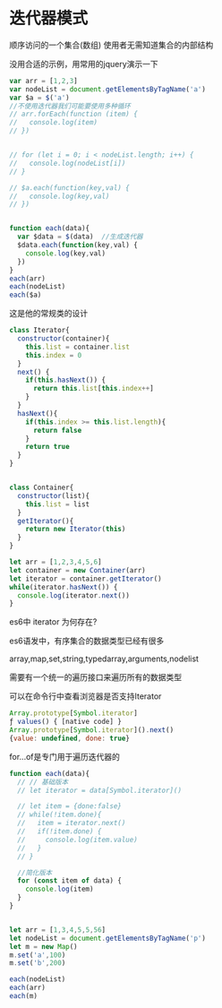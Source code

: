 # 迭代器模式

顺序访问的一个集合(数组)
使用者无需知道集合的内部结构

没用合适的示例，用常用的jquery演示一下
```js
var arr = [1,2,3]
var nodeList = document.getElementsByTagName('a')
var $a = $('a')
//不使用迭代器我们可能要使用多种循环
// arr.forEach(function (item) {
//   console.log(item)
// })


// for (let i = 0; i < nodeList.length; i++) {
//   console.log(nodeList[i])
// }

// $a.each(function(key,val) {
//   console.log(key,val)
// })


function each(data){
  var $data = $(data)  //生成迭代器
  $data.each(function(key,val) {
    console.log(key,val)
  })
}
each(arr)
each(nodeList)
each($a)
```


这是他的常规类的设计
```js
class Iterator{
  constructor(container){
    this.list = container.list
    this.index = 0
  }
  next() {
    if(this.hasNext()) {
      return this.list[this.index++]
    }
  }
  hasNext(){
    if(this.index >= this.list.length){
      return false
    }
    return true
  }
}


class Container{
  constructor(list){
    this.list = list
  }
  getIterator(){
    return new Iterator(this)
  }
}

let arr = [1,2,3,4,5,6]
let container = new Container(arr)
let iterator = container.getIterator()
while(iterator.hasNext()) {
  console.log(iterator.next())
}

```

es6中  iterator 为何存在?

es6语发中，有序集合的数据类型已经有很多

array,map,set,string,typedarray,arguments,nodelist

需要有一个统一的遍历接口来遍历所有的数据类型


可以在命令行中查看浏览器是否支持Iterator
```js
Array.prototype[Symbol.iterator]
ƒ values() { [native code] }
Array.prototype[Symbol.iterator]().next()
{value: undefined, done: true}
```


for...of是专门用于遍历迭代器的


```js
function each(data){
  // // 基础版本
  // let iterator = data[Symbol.iterator]()

  // let item = {done:false}
  // while(!item.done){
  //   item = iterator.next()
  //   if(!item.done) {
  //     console.log(item.value)
  //   }
  // }

  //简化版本
  for (const item of data) {
    console.log(item)
  }
}


let arr = [1,3,4,5,5,56]
let nodeList = document.getElementsByTagName('p')
let m = new Map()
m.set('a',100)
m.set('b',200)

each(nodeList)
each(arr)
each(m)
```

